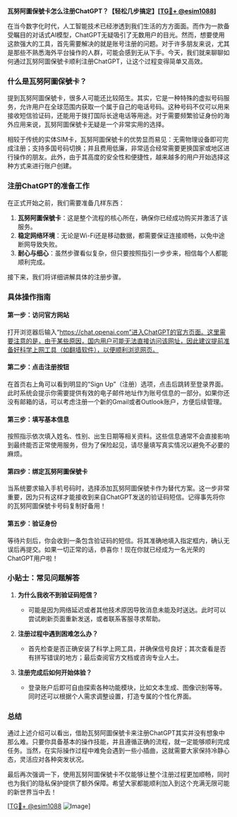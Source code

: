 **瓦努阿圖保號卡怎么注册ChatGPT？【轻松几步搞定】[[TG💪+ @esim1088](https://t.me/s/esim1088)]**

在当今数字化时代，人工智能技术已经渗透到我们生活的方方面面。而作为一款备受瞩目的对话式AI模型，ChatGPT无疑吸引了无数用户的目光。然而，想要使用这款强大的工具，首先需要解决的就是账号注册的问题。对于许多朋友来说，尤其是那些不熟悉海外平台操作的人群，可能会感到无从下手。今天，我们就来聊聊如何通过瓦努阿圖保號卡顺利注册ChatGPT，让这个过程变得简单又高效。

### 什么是瓦努阿圖保號卡？

提到瓦努阿圖保號卡，很多人可能还比较陌生。其实，它是一种特殊的虚拟号码服务，允许用户在全球范围内获取一个属于自己的电话号码。这种号码不仅可以用来接收短信验证码，还能用于拨打国际长途电话等用途。对于需要频繁验证身份的海外应用来说，瓦努阿圖保號卡无疑是一个非常实用的选择。

相较于传统的实体SIM卡，瓦努阿圖保號卡的优势显而易见：无需物理设备即可完成注册；支持多国号码切换；并且费用低廉，非常适合经常需要更换国家或地区进行操作的朋友。此外，由于其高度的安全性和便捷性，越来越多的用户开始选择这种方式来进行账户创建。

### 注册ChatGPT的准备工作

在正式开始之前，我们需要准备几样东西：

1. **瓦努阿圖保號卡**：这是整个流程的核心所在，确保你已经成功购买并激活了该服务。
2. **稳定网络环境**：无论是Wi-Fi还是移动数据，都需要保证连接顺畅，以免中途断网导致失败。
3. **耐心与细心**：虽然步骤看似复杂，但只要按照指引一步步来，相信每个人都能顺利完成。

接下来，我们将详细讲解具体的注册步骤。

### 具体操作指南

#### 第一步：访问官方网站
打开浏览器后输入“https://chat.openai.com”进入ChatGPT的官方页面。这里需要注意的是，由于某些原因，国内用户可能无法直接访问该网址，因此建议提前准备好科学上网工具（如翻墙软件），以便顺利浏览网页。

#### 第二步：点击注册按钮
在首页右上角可以看到明显的“Sign Up”（注册）选项，点击后跳转至登录界面。此时系统会提示你需要提供有效的电子邮件地址作为账号信息的一部分。如果你还没有邮箱的话，可以考虑注册一个新的Gmail或者Outlook账户，方便后续管理。

#### 第三步：填写基本信息
按照指示依次填入姓名、性别、出生日期等相关资料。这些信息通常不会直接影响到最终能否正常使用服务，但为了保险起见，请尽量填写真实情况以避免不必要的麻烦。

#### 第四步：绑定瓦努阿圖保號卡
当系统要求输入手机号码时，选择添加瓦努阿圖保號卡作为替代方案。这一步非常重要，因为只有这样才能接收到来自ChatGPT发送的验证码短信。记得事先将你的瓦努阿圖保號卡号码复制好备用！

#### 第五步：验证身份
等待片刻后，你会收到一条包含验证码的短信。将其准确地填入指定框内，确认无误后再提交。如果一切正常的话，恭喜你！现在你就已经成为一名光荣的ChatGPT用户啦！

### 小贴士：常见问题解答

1. **为什么我收不到验证码短信？**
   - 可能是因为网络延迟或者其他技术原因导致消息未能及时送达。此时可以尝试刷新页面重新发送，或者联系客服寻求帮助。

2. **注册过程中遇到困难怎么办？**
   - 首先检查是否正确安装了科学上网工具，并确保信号良好；其次查看是否有拼写错误的地方；最后查阅官方文档或咨询专业人士。

3. **注册完成后如何开始体验？**
   - 登录账户后即可自由探索各种功能模块，比如文本生成、图像识别等等。同时还可以根据个人需求调整设置，打造专属的个性化界面。

### 总结

通过上述介绍可以看出，借助瓦努阿圖保號卡来注册ChatGPT其实并没有想象中那么难。只要你具备基本的操作技能，并且遵循正确的流程，就一定能够顺利完成任务。当然，在实际操作过程中难免会遇到一些小插曲，这就需要大家保持冷静心态，灵活应对各种突发状况。

最后再次强调一下，使用瓦努阿圖保號卡不仅能够让整个注册过程更加顺畅，同时也为我们的隐私保护提供了额外保障。希望大家都能顺利加入到这个充满无限可能的新世界当中去！

[[TG💪+ @esim1088](https://t.me/s/esim1088) ![Image](https://i.postimg.cc/4NQfJmqS/Snipaste-2025-05-13-00-14-12.png)]